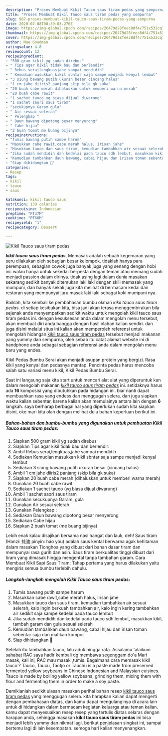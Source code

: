 ```yaml
---
description: "Proses Membuat Kikil Tauco saus tiram pedas yang sempurna"
title: "Proses Membuat Kikil Tauco saus tiram pedas yang sempurna"
slug: 987-proses-membuat-kikil-tauco-saus-tiram-pedas-yang-sempurna
date: 2020-07-08T00:39:03.276Z
image: https://img-global.cpcdn.com/recipes/20479d28feec8df4/751x532cq70/kikil-tauco-saus-tiram-pedas-foto-resep-utama.jpg
thumbnail: https://img-global.cpcdn.com/recipes/20479d28feec8df4/751x532cq70/kikil-tauco-saus-tiram-pedas-foto-resep-utama.jpg
cover: https://img-global.cpcdn.com/recipes/20479d28feec8df4/751x532cq70/kikil-tauco-saus-tiram-pedas-foto-resep-utama.jpg
author: Mae Goodman
ratingvalue: 4.8
reviewcount: 12
recipeingredient:
- "500 gram kikil yg sudah direbus"
- " Tips agar kikil tidak bau dan berlendir"
- " Rebus serailengkuasjahe sampai mendidih"
- " Kemudian masukkan kikil sbntar saja sampe menjadi kenyal lembut"
- "3 siung bawang putih ukuran besar cincang halus"
- "1 cm jahe diiris2 panjang skip bila gk suka"
- "20 buah cabe merah dihaluskan untuk memberi warna merah"
- "20 buah cabe rawit"
- "1 sachet tauco yg biasa dijual diwarung"
- "1 sachet saori saus tiram"
- "secukupnya Garam gula"
- " Air sesuai selerah"
- " Pelengkap "
- " Daun bawang dipotong besar menyerong"
- " Cabe hijau"
- "2 buah tomat me buang bijinya"
recipeinstructions:
- "Tumis bawang putih sampe harum"
- "Masukkan cabe rawit,cabe merah halus, irisan jahe"
- "Masukkan tauco dan saus tiram, kemudian tambahkan air sesuai selerah, kalo ingin berkuah tambahkan air, kalo ingin kering tambahkan air sedikit saja sampe kedelai pada tauco lembut"
- "Jika sudah mendidih dan kedelai pada tauco sdh lembut, masukkan kikil, tambah garam dan gula sesuai selerah"
- "Kemudian tambahkan daun bawang, cabai hijau dan irisan toman sebentar saja dan matikan kompor"
- "Siap dihidangkan 🤗"
categories:
- Resep
tags:
- kikil
- tauco
- saus

katakunci: kikil tauco saus 
nutrition: 139 calories
recipecuisine: Indonesian
preptime: "PT37M"
cooktime: "PT60M"
recipeyield: "1"
recipecategory: Dessert

---
```



![Kikil Tauco saus tiram pedas](https://img-global.cpcdn.com/recipes/20479d28feec8df4/751x532cq70/kikil-tauco-saus-tiram-pedas-foto-resep-utama.jpg)

<b><i>kikil tauco saus tiram pedas</i></b>, Memasak adalah sebuah kegemaran yang seru dilakukan oleh sebagian besar kelompok. tidaklah hanya para perempuan, sebagian cowok juga banyak juga yang senang dengan hobi ini. walau hanya untuk sekedar berpesta dengan teman atau memang sudah menjadi passion dalam dirinya. tidak asing lagi dalam dunia masakan sekarang sedikit banyak ditemukan laki laki dengan skill memasak yang mumpuni, dan banyak sekali juga kita melihat di bermacam kedai dan restoran yang mempunyai juru masak laki laki sebagai koki mumpuni nya.

Baiklah, kita kembali ke pembahasan bumbu olahan <i>kikil tauco saus tiram pedas</i>. di setiap kesibukan kita, bisa jadi akan terasa menggembirakan bila sejenak anda menyempatkan sedikit waktu untuk mengolah kikil tauco saus tiram pedas ini. dengan kesuksesan anda dalam mengolah menu tersebut, akan membuat diri anda bangga dengan hasil olahan kalian sendiri. dan juga disini melalui situs ini kalian akan memperoleh referensi untuk mengolah hidangan <u>kikil tauco saus tiram pedas</u> tersebut menjadi makanan yang yummy dan sempurna, oleh sebab itu catat alamat website ini di handphone anda sebagai sebagian referensi anda dalam mengolah menu baru yang endes.

Kikil Pedas Bumbu Serai akan menjadi asupan protein yang bergizi. Rasa kikil yang kenyal dan pedasnya mantap. Pencinta pedas harus mencoba salah satu variasi menu kikil, Kikil Pedas Bumbu Serai.


Saat ini langsung saja kita start untuk mencari alat alat yang diperuntuk kan dalam mengolah makanan <u><i>kikil tauco saus tiram pedas</i></u> ini. setidaknya harus ada <b>16</b> komposisi yang dibutuhkan pada hidangan ini. biar nanti dapat membuahkan rasa yang endess dan menggugah selera. dan juga siapkan waktu kalian sebentar, karena kalian akan memulainya antara lain dengan <b>6</b> langkah. saya berharap berbagai hal yang diperlukan sudah kita siapkan disini, oke mari kita olah dengan melihat dulu bahan keperluan berikut ini.

<!--inarticleads1-->

##### Bahan-bahan dan bumbu-bumbu yang digunakan untuk pembuatan Kikil Tauco saus tiram pedas:

1. Siapkan 500 gram kikil yg sudah direbus
1. Siapkan  Tips agar kikil tidak bau dan berlendir:
1. Ambil  Rebus serai,lengkuas,jahe sampai mendidih
1. Sediakan  Kemudian masukkan kikil sbntar saja sampe menjadi kenyal lembut
1. Sediakan 3 siung bawang putih ukuran besar (cincang halus)
1. Ambil 1 cm jahe diiris2 panjang (skip bila gk suka)
1. Siapkan 20 buah cabe merah (dihaluskan untuk memberi warna merah)
1. Gunakan 20 buah cabe rawit
1. Sediakan 1 sachet tauco (yg biasa dijual diwarung)
1. Ambil 1 sachet saori saus tiram
1. Gunakan secukupnya Garam, gula
1. Gunakan  Air sesuai selerah
1. Gunakan  Pelengkap :
1. Sediakan  Daun bawang dipotong besar menyerong
1. Sediakan  Cabe hijau
1. Siapkan 2 buah tomat (me buang bijinya)


Lebih enak kalau disajikan bersama nasi hangat dan lauk, deh! Saus tiram (Hanzi: 蚝油 pinyin: háo yóu) adalah saus kental berwarna agak kehitaman dalam masakan Tionghoa yang dibuat dari bahan dasar tiram dan mempunyai rasa gurih dan asin. Saus tiram berkualitas tinggi dibuat dari tiram yang dimasak hingga mengental tanpa tambahan garam. Cara Membuat Kikil Sapi Saus Tiram: Tahap pertama yang harus dilakukan yaitu mengiris semua bumbu terlebih dahulu. 

<!--inarticleads2-->

##### Langkah-langkah mengolah Kikil Tauco saus tiram pedas:

1. Tumis bawang putih sampe harum
1. Masukkan cabe rawit,cabe merah halus, irisan jahe
1. Masukkan tauco dan saus tiram, kemudian tambahkan air sesuai selerah, kalo ingin berkuah tambahkan air, kalo ingin kering tambahkan air sedikit saja sampe kedelai pada tauco lembut
1. Jika sudah mendidih dan kedelai pada tauco sdh lembut, masukkan kikil, tambah garam dan gula sesuai selerah
1. Kemudian tambahkan daun bawang, cabai hijau dan irisan toman sebentar saja dan matikan kompor
1. Siap dihidangkan 🤗


Setelah itu tambahkan tauco, lalu aduk hingga rata. Assalamu &#39;alaikum sahabat RAC saya hadir kembali dg membawa segenggam do&#39;a Mari masak, kali ini, RAC mau masak ,tumis. Bagaimana cara memasak kikil tauco ? Tauco, Taucu, Taotjo or Tauchu is a paste made from preserved fermented yellow soybeans in Chinese Indonesian and Malaysian cuisines. Tauco is made by boiling yellow soybeans, grinding them, mixing them with flour and fermenting them in order to make a soy paste. 

Demikianlah sedikit ulasan masakan perihal bahan resep <u>kikil tauco saus tiram pedas</u> yang menggugah selera. kita harapkan kalian dapat mengerti dengan pembahasan diatas, dan kamu dapat mengulanginya di acara lain untuk di hidangkan dalam bermacam kegiatan keluarga atau teman kalian. kamu dapat menyesuaikan resep resep yang tertulis diatas selaras dengan harapan anda, sehingga masakan <b>kikil tauco saus tiram pedas</b> ini bisa menjadi lebih yummy dan nikmat lagi. berikut penjelasan singkat ini, sampai bertemu lagi di lain kesempatan. semoga hari kalian menyenangkan.
